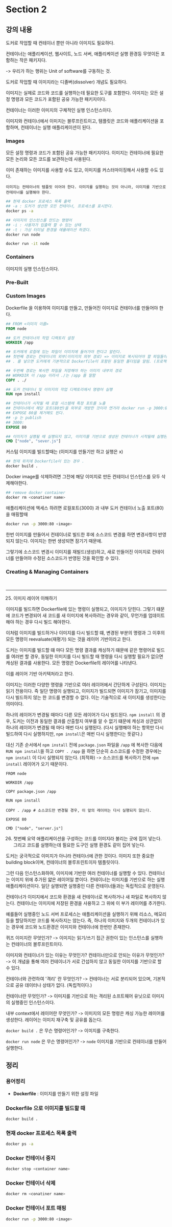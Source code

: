 # Section 2

## 강의 내용
도커로 작업할 때 컨테이너 뿐만 아니라 이미지도 필요하다.

컨테이너는 애플리케이션, 웹사이트, 노드 서버, 애플리케이션 실행 환경등 무엇이든 포함하는 작은 패키지다.

-> 우리가 하는 행위는 Unit of software를 구동하는 것.

도커로 작업할 때 이미지라는 디졸버(dissolver) 개념도 필요하다.

이미지는 실제로 코드와 코드를 실행하는데 필요한 도구를 포함한다.
이미지는 모든 설정 명령과 모든 코드가 포함된 공유 가능한 패키지이다.

컨테이너는 이러한 이미지의 구체적인 실행 인스턴스이다.

이미지와 컨테이너에서 이미지는 블루프린트이고, 템플릿은 코드와 애플리케이션을 포함하며, 컨테이너는 실행 애플리케이션이 된다.

### Images 

모든 설정 명령과 코드가 포함된 공유 가능한 패키지이다. 이미지는 컨테이너에 필요한 모든 논리와 모든 코드를 보관하는데 사용된다.

이미 존재하는 이미지를 사용할 수도 있고, 이미지를 커스터마이징해서 사용할 수도 있다.

`
이미지는 컨테이너의 템플릿 이어야 한다. 이미지를 실행하는 것이 아니라, 이미지를 기반으로 컨테이너를 실행해야 한다.
`

```bash
## 현재 docker 프로세스 목록 출력
## -a : 도커가 생선한 모든 컨테이너, 프로세스를 표시한다.
docker ps -a
```

```bash
## 이미지의 인스턴스를 만드는 명령어
## -i : 사용자가 입출력 할 수 있는 상태
## -t : 가상 터미널 환경을 에뮬레이션 하겠다.
docker run node

docker run -it node 
```

### Containers
이미지의 실행 인스턴스이다. 

### Pre-Built

### Custom Images
Dockerfile 을 이용하여 이미지를 만들고, 만들어진 이미지로 컨테이너를 만들어야 한다.
```Dockerfile
## FROM <이미지 이름>
FROM node

## 도커 컨테이너의 작업 디렉토리 설정
WORKDIR /app

## 도커에게 로컬에 있는 파일이 이미지에 들어가야 한다고 알린다.
## 첫번째 경로는 컨테이너의 외부(이미지의 외부 경로) => 이미지로 복사되어야 할 파일들이 있는 곳
## . 를 넣으면 도커에게 기본적으로 Dockerfile이 포함된 동일한 폴더임을 알림. (프로젝트의 모든 폴더, 하위 폴더 및 파일을 복사해야한다고 알림)

## 두번째 경로는 복사한 파일을 저장해야 하는 이미지 내부의 경로
## WORKDIR 이 /app 이라서 ./는 /app 를 말함
COPY . ./

## 도커 컨테이너 및 이미지의 작업 디렉토리에서 명령어 실행
RUN npm install

## 컨테이너가 시작될 때 로컬 시스템에 특정 포트를 노출
## 컨테이너에서 해당 포트(80번)을 외부로 개방한 것이라 연거라 docker run -p 3000:80 <image name> 으로 80번 포트랑 로컬 머신의 포트(3000)을 매핑시켜야 한다.
## EXPOSE 80을 제거해도 된다.
## -p 는 publish 
## 3000:
EXPOSE 80

## 이미지가 실행될 때 실행되지 않고, 이미지를 기반으로 생성된 컨테이너가 시작될때 실행된다. RUN 명령어와 구문이 다르다. 
CMD ["node", "sever.js"]
```

커스텀 이미지를 빌드할때는 (이미지를 만들기만 하고 실행은 x)
```bash
## 현재 위치에 Dockerfile이 있는 경우 .
docker build .
```

Docker image를 삭제하려면 그전에 해당 이미지로 만든 컨테이너 인스턴스를 모두 삭제해야한다.
```bash
## remove docker container
docker rm <conatiner name>
```

애플리케이션에 액세스 하려면 로컬포트(3000) 과 내부 도커 컨테이너 노출 포트(80)을 매핑할때
```bash
docker run -p 3000:80 <image>
```

한번 이미지를 만들어서 컨테이너로 빌드한 후에 소스코드 변경를 하면 변경사항이 반영되지 않는다. 이미지는 한번 생성되면 잠기기 때문에.

그렇기에 소스코드 변경시 이미지를 재빌드(생성)하고, 새로 만들어진 이미지로 컨테이너를 만들어야 수정된 소스코드가 반영된 것을 확인할 수 있다.

### Creating & Managing Containers

<br><hr>

25. 이미지 레이어 이해하기

이미지를 빌드하면 Dockerfile에 있는 명령이 실행되고, 이미지가 닫힌다.
그렇기 떄문에 코드가 변경되어 새 코드를 새 이미지에 복사하려는 경우와 같이, 무언가를 업데이트해야 하는 경우 다시 빌드 해야한다. 

이처럼 이미지를 빌드하거나 이미지를 다시 빌드할 떄, 변경된 부분의 명령과 그 이후의 모든 명령이 reevaluate(재평가) 되는 것을 레이어 기반이라고 한다.

도커는 이미지를 빌드할 떄 마다 모든 명령 결과를 캐싱하기 떄문에 같은 명령어로 빌드를 여러번 할 경우, 동일한 이미지를 다시 빌드할 때 명령을 다시 실행할 필요가 없으면 캐싱된 결과를 사용한다. 모든 명령은 Dockerfile의 레이어를 나타낸다.

이를 레이어 기반 아키텍처라고 한다.

이미지는 이러한 다양한 명령을 기반으로 여러 레이어에서 간단하게 구성된다. 이미지는 읽기 전용이다.
즉 일단 명령이 실행되고, 이미지가 빌드되면 이미지가 잠기고, 이미지를 다시 빌드하지 않는 한 코드를 변경할 수 없다. 이는 기술적으로 새 이미지를 생성한다는 의미이다. 

하나의 레이어가 변경될 때마다 다른 모든 레이어가 다시 빌드된다. `npm install` 의 경우, 도커는 이전과 동일한 결과를 산출할지 여부를 알 수 없기 떄문에 캐싱과 상관없이 하나의 레이어가 변경될 때 마다 매번 다시 실행된다. (다시 실행해야 하는 항목만 다시 빌드하여 다시 실행하지만, `npm install`은 매번 다시 실행한다는 뜻같다.)

대신 기존 순서에서  `npm install` 전에 `package.json` 파일을 `/app` 에 복사한 다음에 `RUN npm install`을 하고 `COPY . /app` 을 하면 단순히 소스코드를 수정한 경우에는 `npm install` 이 다시 실행되지 않는다. (최적화)
-> 소스코드를 복사하기 전에 `npm install` 레이어가 오기 때문이다. 
```docker
FROM node

WORKDIR /app

COPY package.json /app

RUN npm install

COPY . /app # 소스코드만 변경될 경우, 이 앞의 레이어는 다시 실행되지 않는다. 

EXPOSE 80

CMD ["node", "server.js"]
```


26. 첫번째 요약
애플리케이션을 구성하는 코드를 이미지라 불리는 곳에 집어 넣는다.
그리고 코드를 실행하는데 필요한 도구인 실행 환경도 같이 집어 넣는다. 

도커는 궁극적으로 이미지가 아니라 컨테이너에 관한 것이다. 이미지 또한 중요한 building block이며, 컨테이너의 블루프린트이자 템플릿이다. 

그런 다음 인스턴스화하여, 이미지에 기반한 여러 컨테이너를 실행할 수 있다. 컨테이너는 이미지 위에 추가된 얇은 레이어일 뿐이다. 컨테이너는 이미지를 기반으로 하는 실행 애플리케이션이다. 일단 실행되면 실행중인 다른 컨테이너들과는 독립적으로 운영된다. 

컨테이너가 이미지에서 코드와 환경을 새 컨테이너로 복사하거나 새 파일로 복사하지 않는다. 컨테이너는 이미지에 저장된 환경을 사용하고 그 위에 이 부가 레이어를 추가한다.

예를들어 실행중인 노드 서버 프로세스는 애플리케이션을 실행하기 위해 리소스, 메모리 등을 할당하지만 코드를 복사하지는 않는다. 즉, 하나의 이미지와 두개의 컨테이너가 있는 경우에 코드와 노드환경은 이미지와 컨테이너에 한번만 존재한다.

퀴즈
이미지란 무엇인가?
-> 이미지는 읽기/쓰기 접근 권한이 있는 인스턴스를 실행하는 컨테이너의 블루프린트이다.

이미지와 컨테이너가 있는 이유는 무엇인가? 컨테이너만으로 안되는 이유가 무엇인가?
-> 이 개념을 통해 여러 컨테이너가 서로 간섭하지 않고 동일한 이미지를 기반으로 할 수 있다.

컨테이너와 관련하여 '격리' 란 무엇인가?
-> 컨테이너는 서로 분리되어 있으며, 기본적으로 공유 데이터나 상태가 없다. (독립적이다.)

컨테이너란 무엇인가?
-> 이미지를 기반으로 하는 격리된 소프트웨어 유닛으로 이미지의 실행중인 인스턴스이다.

내부 context에서 레이어란 무엇인가?
-> 이미지의 모든 명령은 캐싱 가능한 레이어를 생성한다. 레이어는 이미지 재구축 및 공유를 돕는다. 

`docker build .` 은 무슨 명령어인가?
-> 이미지를 구축한다.

`docker run node` 은 무슨 명령어인가?
-> `node` 이미지를 기반으로 컨테이너를 만들어 실행한다.
## 정리

### 용어정리

* **Dockerfile** : 이미지를 만들기 위한 설정 파일

### Dockerfile 으로 이미지를 빌드할 때
```bash
docker build .
```

### 현재 docker 프로세스 목록 출력
```bash
docker ps -a
```

### Docker 컨테이너 중지
```bash
docker stop <container name>
```

### Docker 컨테이너 삭제
```bash
docker rm <conatiner name>
```

### Docker 컨테이너 포트 매핑
```bash
docker run -p 3000:80 <image>
```